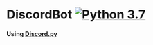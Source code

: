 # DiscordBot [![Python 3.7](https://img.shields.io/badge/Python-3.5+-blue.svg)](http://www.python.org/download/)
<h4>Using <a href=https://pypi.org/project/discord.py/>Discord.py</a></h4>
